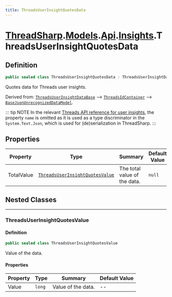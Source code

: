 ```yaml
---
title: ThreadsUserInsightQuotesData
---
```


# [ThreadSharp](../../../).[Models](../../).[Api](../).[Insights](./).ThreadsUserInsightQuotesData

## Definition

```c#
public sealed class ThreadsUserInsightQuotesData : ThreadsUserInsightDataBase
```

Quotes data for Threads user insights.

Derived from: [`ThreadsUserInsightDataBase`](../ThreadsUserInsightDataBase) --> [`ThreadsIdContainer`](../ThreadsIdContainer) --> [`BaseJsonUnrecognizedDataModel`](../../BaseJsonUnrecognizedDataModel).

::: tip NOTE
In the relevant [Threads API reference for user insights](https://developers.facebook.com/docs/threads/reference/insights#get---threads-user-id--threads-insights), the property `name` is omitted as it is used as a type discriminator in the `System.Text.Json`, which is used for (de)serialization in ThreadSharp.
:::

## Properties

| Property   | Type                                                              | Summary                      | Default Value |
|------------|-------------------------------------------------------------------|------------------------------|---------------|
| TotalValue | [`ThreadsUserInsightQuotesValue`](#threadsuserinsightquotesvalue) | The total value of the data. | `null`        |

## Nested Classes

---

### ThreadsUserInsightQuotesValue

#### Definition

```c#
public sealed class ThreadsUserInsightQuotesValue
```

Value of the data.

#### Properties

| Property | Type   | Summary            | Default Value |
|----------|--------|--------------------|---------------|
| Value    | `long` | Value of the data. | --            |